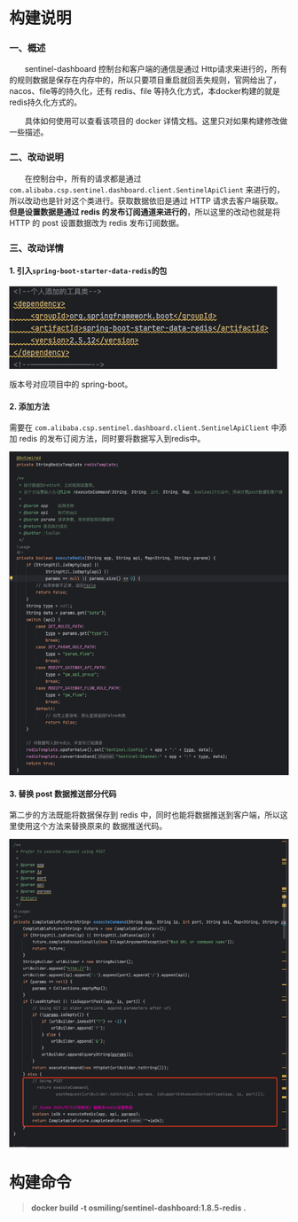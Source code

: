 # 构建说明

### 一、概述

&emsp;&emsp;sentinel-dashboard 控制台和客户端的通信是通过 Http请求来进行的，所有的规则数据是保存在内存中的，所以只要项目重启就回丢失规则，官网给出了，nacos、file等的持久化，还有 redis、file 等持久化方式，本docker构建的就是redis持久化方式的。

&emsp;&emsp;具体如何使用可以查看该项目的 docker 详情文档。这里只对如果构建修改做一些描述。

### 二、改动说明

&emsp;&emsp;在控制台中，所有的请求都是通过 `com.alibaba.csp.sentinel.dashboard.client.SentinelApiClient` 来进行的，所以改动也是针对这个类进行。获取数据依旧是通过 HTTP 请求去客户端获取。**但是设置数据是通过 redis 的发布订阅通道来进行的**，所以这里的改动也就是将 HTTP 的 post 设置数据改为 redis 发布订阅数据。

### 三、改动详情

#### 1. 引入`spring-boot-starter-data-redis`的包

![](./static/202409140850.png)

版本号对应项目中的 spring-boot。

#### 2. 添加方法

需要在 `com.alibaba.csp.sentinel.dashboard.client.SentinelApiClient` 中添加 redis 的发布订阅方法，同时要将数据写入到redis中。

![](./static/202409140848.png)

#### 3. 替换 post 数据推送部分代码

第二步的方法既能将数据保存到 redis 中，同时也能将数据推送到客户端，所以这里使用这个方法来替换原来的 数据推送代码。

![](./static/202409140849.png)



# 构建命令

> **docker build -t osmiling/sentinel-dashboard:1.8.5-redis .**